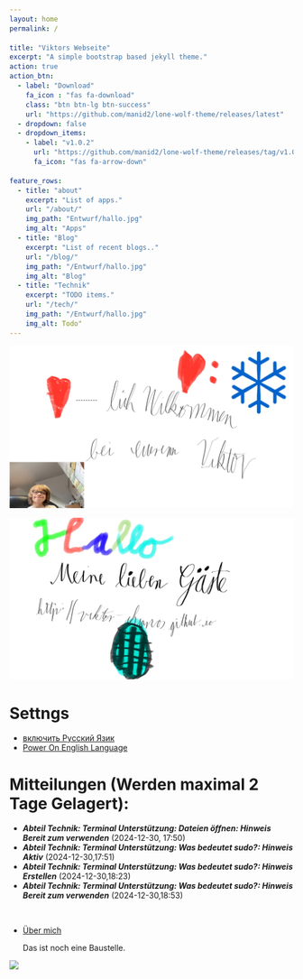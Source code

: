 ```yaml
---
layout: home
permalink: /

title: "Viktors Webseite"
excerpt: "A simple bootstrap based jekyll theme."
action: true
action_btn:
  - label: "Download"
    fa_icon : "fas fa-download"
    class: "btn btn-lg btn-success"
    url: "https://github.com/manid2/lone-wolf-theme/releases/latest"
  - dropdown: false
  - dropdown_items:
    - label: "v1.0.2"
      url: "https://github.com/manid2/lone-wolf-theme/releases/tag/v1.0.2"
      fa_icon: "fas fa-arrow-down"

feature_rows:
  - title: "about"
    excerpt: "List of apps."
    url: "/about/"
    img_path: "Entwurf/hallo.jpg"
    img_alt: "Apps"
  - title: "Blog"
    excerpt: "List of recent blogs.."
    url: "/blog/"
    img_path: "/Entwurf/hallo.jpg"
    img_alt: "Blog"
  - title: "Technik"
    excerpt: "TODO items."
    url: "/tech/"
    img_path: "/Entwurf/hallo.jpg"
    img_alt: Todo"
---
```



<!--
---
layout: home
permalink: /

title: "Viktors Webseite"

feature_rows:
  - title: "Über mich"
    excerpt: "Ich bin Viktor"
    url: "/about/"
    img_path: "Entwurf/VIKTOR-WEBBILD.jpg"
    img_alt: "..."
  - title: "Blog"
    excerpt: "List of recent blogs.."
    url: "/blog/"
    img_path: "Entwurf/VIKTOR-WEBBILD.jpg"
    img_alt: "Blog"
  - title: "Technik"
    excerpt: "Ich interessiere mich für Technik"
    url: "/tech/"
    img_path: "Entwurf/VIKTOR-WEBBILD.jpg"
    img_alt: "Technik"
 - title: "Eiskunstlauf"
    excerpt: "Ich bin Eiskunstläufer"
    url: "/ice/"
    img_path: "Entwurf/VIKTOR-WEBBILD.jpg"
    img_alt: "Eiskunstlauf"
---
-->


![](Entwurf/herzlich-willkommen.jpg)

![](Entwurf/hallo.jpg)

# Settngs
- [включить Русский Язик](https://viktor--chiarcos-github-io.translate.goog/?_x_tr_sl=auto&_x_tr_tl=ru&_x_tr_hl=de&_x_tr_pto=wapp)
- [Power On English Language](https://viktor--chiarcos-github-io.translate.goog/?_x_tr_sl=auto&_x_tr_tl=en&_x_tr_hl=de&_x_tr_pto=wapp)


# Mitteilungen (Werden maximal 2 Tage Gelagert):
- ***Abteil Technik: Terminal Unterstützung: Dateien öffnen: Hinweis Bereit zum verwenden*** (2024-12-30, 17:50) 
- ***Abteil Technik: Terminal Unterstützung: Was bedeutet sudo?: Hinweis Aktiv*** (2024-12-30,17:51)
- ***Abteil Technik: Terminal Unterstützung: Was bedeutet sudo?: Hinweis Erstellen*** (2024-12-30,18:23)
- ***Abteil Technik: Terminal Unterstützung: Was bedeutet sudo?: Hinweis Bereit zum verwenden*** (2024-12-30,18:53)

&nbsp;

- [Über mich](about)

   Das ist noch eine Baustelle.

![](https://upload.wikimedia.org/wikipedia/commons/5/58/Hinweissignal_Baustelle.png)

<!--
# Was hierher soll

<p>#Website Wunsch 1 (this_well_me.md[Markdown_Dokument]) (Für meine Webseite)[<a href="http://viktor-chiarcos.github.io">http://viktor-chiarcos.github.io</a>]</p>
<p>Link zu [<a href="https://github.com/viktor-chiarcos">https://github.com/viktor-chiarcos</a>]</p>
<p>Editor für Text und BIld und Video Dateien</p>
<p>Audio Recorder [Bitte nur zu Download und nicht Öffentlich]</p>
<p>Presentationen erstellen [mit Presentation meine ich: Folien Erstellen mit Effekten verknüpfungen und Dateien]</p>
<p>Cloud Speicher (Bitte so viel Speicher wie möglich mindesten 2 TB)</p>
<p>Meeting Link [Bitte 5 Links erstellen, bever Peresonen beitreten sollen sie ihren Vornamen und Nachnamen Hinterlassen]</p>
<p>Einen Unterlink mit dem ich verschiedene Webseiten nach meiner Wahl öffnen Kann</p>
<p>Ein Webseitnlogo mit meiеm Bild</p>
<p>Ein Speicher Für Kontakte</p>

   
-->

